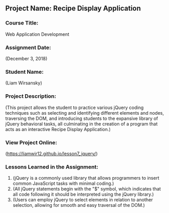 ## Project Name:  Recipe Display Application

### Course Title:
Web Application Development

### Assignment Date:  
(December 3, 2018)

### Student Name:  
(Liam Wirsansky)

### Project Description:
(This project allows the student to practice various jQuery coding techniques such as selecting and identifying different elements and nodes, traversing the DOM, and introducing students to the expansive library of jQuery behavioral tasks, all culminating in the creation of a program that acts as an interactive Recipe Display Application.)

### View Project Online:
(https://liamwir12.github.io/lesson7_jquery/)

### Lessons Learned in the Assignment:
1. (jQuery is a commonly used library that allows programmers to insert common JavaScript
tasks with minimal coding.)
2. (All jQuery statements begin with the "$" symbol, which indicates that all code following it should be interpreted using the jQuery library.)
3. (Users can employ jQuery to select elements in relation to another selection, allowing for smooth and easy traversal of the DOM.)
